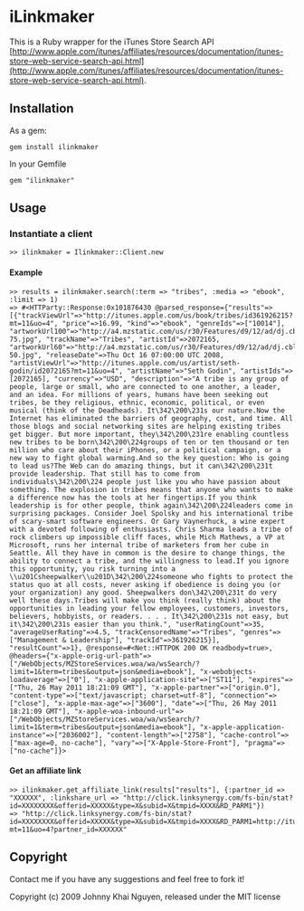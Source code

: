 # iLinkmaker

This is a Ruby wrapper for the iTunes Store Search API [http://www.apple.com/itunes/affiliates/resources/documentation/itunes-store-web-service-search-api.html](http://www.apple.com/itunes/affiliates/resources/documentation/itunes-store-web-service-search-api.html).

## Installation

As a gem:

    gem install ilinkmaker

In your Gemfile

    gem "ilinkmaker"
    
## Usage

### Instantiate a client

    >> ilinkmaker = Ilinkmaker::Client.new
    
#### Example

    >> results = ilinkmaker.search(:term => "tribes", :media => "ebook", :limit => 1)
    => #<HTTParty::Response:0x101876430 @parsed_response={"results"=>[{"trackViewUrl"=>"http://itunes.apple.com/us/book/tribes/id361926215?mt=11&uo=4", "price"=>16.99, "kind"=>"ebook", "genreIds"=>["10014"], "artworkUrl100"=>"http://a4.mzstatic.com/us/r30/Features/d9/12/ad/dj.cbleznyd.100x100-75.jpg", "trackName"=>"Tribes", "artistId"=>2072165, "artworkUrl60"=>"http://a4.mzstatic.com/us/r30/Features/d9/12/ad/dj.cbleznyd.60x60-50.jpg", "releaseDate"=>Thu Oct 16 07:00:00 UTC 2008, "artistViewUrl"=>"http://itunes.apple.com/us/artist/seth-godin/id2072165?mt=11&uo=4", "artistName"=>"Seth Godin", "artistIds"=>[2072165], "currency"=>"USD", "description"=>"A tribe is any group of people, large or small, who are connected to one another, a leader, and an idea. For millions of years, humans have been seeking out tribes, be they religious, ethnic, economic, political, or even musical (think of the Deadheads). It\342\200\231s our nature.Now the Internet has eliminated the barriers of geography, cost, and time. All those blogs and social networking sites are helping existing tribes get bigger. But more important, they\342\200\231re enabling countless new tribes to be born\342\200\224groups of ten or ten thousand or ten million who care about their iPhones, or a political campaign, or a new way to fight global warming.And so the key question: Who is going to lead us?The Web can do amazing things, but it can\342\200\231t provide leadership. That still has to come from individuals\342\200\224 people just like you who have passion about something. The explosion in tribes means that anyone who wants to make a difference now has the tools at her fingertips.If you think leadership is for other people, think again\342\200\224leaders come in surprising packages. Consider Joel Spolsky and his international tribe of scary-smart software engineers. Or Gary Vaynerhuck, a wine expert with a devoted following of enthusiasts. Chris Sharma leads a tribe of rock climbers up impossible cliff faces, while Mich Mathews, a VP at Microsoft, runs her internal tribe of marketers from her cube in Seattle. All they have in common is the desire to change things, the ability to connect a tribe, and the willingness to lead.If you ignore this opportunity, you risk turning into a \\u201Csheepwalker\\u201D\342\200\224someone who fights to protect the status quo at all costs, never asking if obedience is doing you (or your organization) any good. Sheepwalkers don\342\200\231t do very well these days.Tribes will make you think (really think) about the opportunities in leading your fellow employees, customers, investors, believers, hobbyists, or readers. . . . It\342\200\231s not easy, but it\342\200\231s easier than you think.", "userRatingCount"=>35, "averageUserRating"=>4.5, "trackCensoredName"=>"Tribes", "genres"=>["Management & Leadership"], "trackId"=>361926215}], "resultCount"=>1}, @response=#<Net::HTTPOK 200 OK readbody=true>, @headers={"x-apple-orig-url-path"=>["/WebObjects/MZStoreServices.woa/wa/wsSearch/?limit=1&term=tribes&output=json&media=ebook"], "x-webobjects-loadaverage"=>["0"], "x-apple-application-site"=>["ST11"], "expires"=>["Thu, 26 May 2011 18:21:09 GMT"], "x-apple-partner"=>["origin.0"], "content-type"=>["text/javascript; charset=utf-8"], "connection"=>["close"], "x-apple-max-age"=>["3600"], "date"=>["Thu, 26 May 2011 18:21:09 GMT"], "x-apple-woa-inbound-url"=>["/WebObjects/MZStoreServices.woa/wa/wsSearch/?limit=1&term=tribes&output=json&media=ebook"], "x-apple-application-instance"=>["2036002"], "content-length"=>["2758"], "cache-control"=>["max-age=0, no-cache"], "vary"=>["X-Apple-Store-Front"], "pragma"=>["no-cache"]}>
  
#### Get an affiliate link    
    >> ilinkmaker.get_affiliate_link(results["results"], {:partner_id => "XXXXXX", :linkshare_url => "http://click.linksynergy.com/fs-bin/stat?id=XXXXXXXX&offerid=XXXXX&type=X&subid=X&tmpid=XXXX&RD_PARM1"})
    => "http://click.linksynergy.com/fs-bin/stat?id=XXXXXXXX&offerid=XXXXX&type=X&subid=X&tmpid=XXXX&RD_PARM1=http://itunes.apple.com/us/book/tribes/id361926215?mt=11&uo=4?partner_id=XXXXXX"

## Copyright

Contact me if you have any suggestions and feel free to fork it!

Copyright (c) 2009 Johnny Khai Nguyen, released under the MIT license
